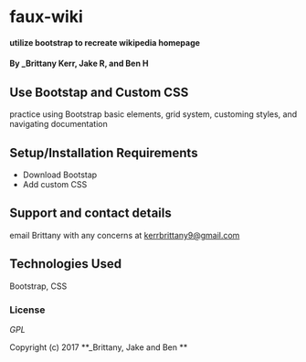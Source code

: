 # faux-wiki

#### utilize bootstrap to recreate wikipedia homepage

#### By _Brittany Kerr, Jake R, and Ben H

## Use Bootstap and Custom CSS

practice using Bootstrap basic elements, grid system, customing styles, and navigating documentation

## Setup/Installation Requirements

* Download Bootstap
* Add custom CSS

## Support and contact details

email Brittany with any concerns at kerrbrittany9@gmail.com

## Technologies Used

Bootstrap, CSS

### License

*GPL*

Copyright (c) 2017 **_Brittany, Jake and Ben **
